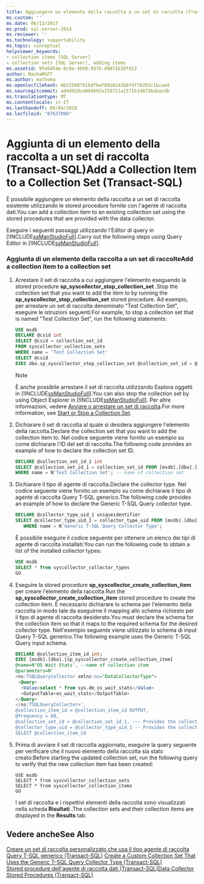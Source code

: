 ```yaml
---
title: Aggiungere un elemento della raccolta a un set di raccolta (Transact-SQL) | Microsoft Docs
ms.custom: ''
ms.date: 06/13/2017
ms.prod: sql-server-2014
ms.reviewer: ''
ms.technology: supportability
ms.topic: conceptual
helpviewer_keywords:
- collection items [SQL Server]
- collection sets [SQL Server], adding items
ms.assetid: 9fe6454e-8c0e-4b50-937b-d9871b20fd13
author: MashaMSFT
ms.author: mathoma
ms.openlocfilehash: 0b21508761bdfbaf8918242b074f78203c1bcaed
ms.sourcegitcommit: ad4d92dce894592a259721a1571b1d8736abacdb
ms.translationtype: MT
ms.contentlocale: it-IT
ms.lasthandoff: 08/04/2020
ms.locfileid: "87637896"
---
```

# <a name="add-a-collection-item-to-a-collection-set-transact-sql"></a><span data-ttu-id="b50ed-102">Aggiunta di un elemento della raccolta a un set di raccolta (Transact-SQL)</span><span class="sxs-lookup"><span data-stu-id="b50ed-102">Add a Collection Item to a Collection Set (Transact-SQL)</span></span>
  <span data-ttu-id="b50ed-103">È possibile aggiungere un elemento della raccolta a un set di raccolta esistente utilizzando le stored procedure fornite con l'agente di raccolta dati.</span><span class="sxs-lookup"><span data-stu-id="b50ed-103">You can add a collection item to an existing collection set using the stored procedures that are provided with the data collector.</span></span>  
  
 <span data-ttu-id="b50ed-104">Eseguire i seguenti passaggi utilizzando l'Editor di query in [!INCLUDE[ssManStudioFull](../../includes/ssmanstudiofull-md.md)].</span><span class="sxs-lookup"><span data-stu-id="b50ed-104">Carry out the following steps using Query Editor in [!INCLUDE[ssManStudioFull](../../includes/ssmanstudiofull-md.md)].</span></span>  
  
### <a name="add-a-collection-item-to-a-collection-set"></a><span data-ttu-id="b50ed-105">Aggiunta di un elemento della raccolta a un set di raccolte</span><span class="sxs-lookup"><span data-stu-id="b50ed-105">Add a collection item to a collection set</span></span>  
  
1.  <span data-ttu-id="b50ed-106">Arrestare il set di raccolta a cui aggiungere l'elemento eseguendo la stored procedure **sp_syscollector_stop_collection_set** .</span><span class="sxs-lookup"><span data-stu-id="b50ed-106">Stop the collection set that you want to add the item to by running the **sp_syscollector_stop_collection_set** stored procedure.</span></span> <span data-ttu-id="b50ed-107">Ad esempio, per arrestare un set di raccolta denominato "Test Collection Set", eseguire le istruzioni seguenti:</span><span class="sxs-lookup"><span data-stu-id="b50ed-107">For example, to stop a collection set that is named "Test Collection Set", run the following statements:</span></span>  
  
    ```sql  
    USE msdb  
    DECLARE @csid int  
    SELECT @csid = collection_set_id  
    FROM syscollector_collection_sets  
    WHERE name = 'Test Collection Set'  
    SELECT @csid  
    EXEC dbo.sp_syscollector_stop_collection_set @collection_set_id = @csid  
    ```  
  
    > [!NOTE]  
    >  <span data-ttu-id="b50ed-108">È anche possibile arrestare il set di raccolta utilizzando Esplora oggetti in [!INCLUDE[ssManStudioFull](../../includes/ssmanstudiofull-md.md)].</span><span class="sxs-lookup"><span data-stu-id="b50ed-108">You can also stop the collection set by using Object Explorer in [!INCLUDE[ssManStudioFull](../../includes/ssmanstudiofull-md.md)].</span></span> <span data-ttu-id="b50ed-109">Per altre informazioni, vedere [Avviare o arrestare un set di raccolta](start-or-stop-a-collection-set.md).</span><span class="sxs-lookup"><span data-stu-id="b50ed-109">For more information, see [Start or Stop a Collection Set](start-or-stop-a-collection-set.md).</span></span>  
  
2.  <span data-ttu-id="b50ed-110">Dichiarare il set di raccolta al quale si desidera aggiungere l'elemento della raccolta.</span><span class="sxs-lookup"><span data-stu-id="b50ed-110">Declare the collection set that you want to add the collection item to.</span></span> <span data-ttu-id="b50ed-111">Nel codice seguente viene fornito un esempio su come dichiarare l'ID del set di raccolta.</span><span class="sxs-lookup"><span data-stu-id="b50ed-111">The following code provides an example of how to declare the collection set ID.</span></span>  
  
    ```sql  
    DECLARE @collection_set_id_1 int  
    SELECT @collection_set_id_1 = collection_set_id FROM [msdb].[dbo].[syscollector_collection_sets]  
    WHERE name = N'Test Collection Set'; -- name of collection set  
    ```  
  
3.  <span data-ttu-id="b50ed-112">Dichiarare il tipo di agente di raccolta.</span><span class="sxs-lookup"><span data-stu-id="b50ed-112">Declare the collector type.</span></span> <span data-ttu-id="b50ed-113">Nel codice seguente viene fornito un esempio su come dichiarare il tipo di agente di raccolta Query T-SQL generico.</span><span class="sxs-lookup"><span data-stu-id="b50ed-113">The following code provides an example of how to declare the Generic T-SQL Query collector type.</span></span>  
  
    ```sql  
    DECLARE @collector_type_uid_1 uniqueidentifier  
    SELECT @collector_type_uid_1 = collector_type_uid FROM [msdb].[dbo].[syscollector_collector_types]   
       WHERE name = N'Generic T-SQL Query Collector Type';  
    ```  
  
     <span data-ttu-id="b50ed-114">È possibile eseguire il codice seguente per ottenere un elenco dei tipi di agente di raccolta installati:</span><span class="sxs-lookup"><span data-stu-id="b50ed-114">You can run the following code to obtain a list of the installed collector types:</span></span>  
  
    ```sql  
    USE msdb  
    SELECT * from syscollector_collector_types  
    GO  
    ```  
  
4.  <span data-ttu-id="b50ed-115">Eseguire la stored procedure **sp_syscollector_create_collection_item** per creare l'elemento della raccolta.</span><span class="sxs-lookup"><span data-stu-id="b50ed-115">Run the **sp_syscollector_create_collection_item** stored procedure to create the collection item.</span></span> <span data-ttu-id="b50ed-116">È necessario dichiarare lo schema per l'elemento della raccolta in modo tale da eseguirne il mapping allo schema richiesto per il tipo di agente di raccolta desiderato.</span><span class="sxs-lookup"><span data-stu-id="b50ed-116">You must declare the schema for the collection item so that it maps to the required schema for the desired collector type.</span></span> <span data-ttu-id="b50ed-117">Nell'esempio seguente viene utilizzato lo schema di input Query T-SQL generico.</span><span class="sxs-lookup"><span data-stu-id="b50ed-117">The following example uses the Generic T-SQL Query input schema.</span></span>  
  
    ```sql  
    DECLARE @collection_item_id int;  
    EXEC [msdb].[dbo].[sp_syscollector_create_collection_item]   
    @name=N'OS Wait Stats', --name of collection item  
    @parameters=N'  
    <ns:TSQLQueryCollector xmlns:ns="DataCollectorType">  
     <Query>  
      <Value>select * from sys.dm_os_wait_stats</Value>  
      <OutputTable>os_wait_stats</OutputTable>  
    </Query>  
    </ns:TSQLQueryCollector>',  
    @collection_item_id = @collection_item_id OUTPUT,  
    @frequency = 60,  
    @collection_set_id = @collection_set_id_1, --- Provides the collection set ID number  
    @collector_type_uid = @collector_type_uid_1 -- Provides the collector type UID  
    SELECT @collection_item_id     
    ```  
  
5.  <span data-ttu-id="b50ed-118">Prima di avviare il set di raccolta aggiornato, eseguire la query seguente per verificare che il nuovo elemento della raccolta sia stato creato:</span><span class="sxs-lookup"><span data-stu-id="b50ed-118">Before starting the updated collection set, run the following query to verify that the new collection item has been created:</span></span>  
  
    ```xaml  
    USE msdb  
    SELECT * from syscollector_collection_sets  
    SELECT * from syscollector_collection_items  
    GO  
    ```  
  
     <span data-ttu-id="b50ed-119">I set di raccolta e i rispettivi elementi della raccolta sono visualizzati nella scheda **Risultati** .</span><span class="sxs-lookup"><span data-stu-id="b50ed-119">The collection sets and their collection items are displayed in the **Results** tab.</span></span>  
  
## <a name="see-also"></a><span data-ttu-id="b50ed-120">Vedere anche</span><span class="sxs-lookup"><span data-stu-id="b50ed-120">See Also</span></span>  
 <span data-ttu-id="b50ed-121">[Creare un set di raccolta personalizzato che usa il tipo agente di raccolta Query T-SQL generico &#40;Transact-SQL&#41;](create-custom-collection-set-generic-t-sql-query-collector-type.md) </span><span class="sxs-lookup"><span data-stu-id="b50ed-121">[Create a Custom Collection Set That Uses the Generic T-SQL Query Collector Type &#40;Transact-SQL&#41;](create-custom-collection-set-generic-t-sql-query-collector-type.md) </span></span>  
 [<span data-ttu-id="b50ed-122">Stored procedure dell'agente di raccolta dati &#40;Transact-SQL&#41;</span><span class="sxs-lookup"><span data-stu-id="b50ed-122">Data Collector Stored Procedures &#40;Transact-SQL&#41;</span></span>](/sql/relational-databases/system-stored-procedures/data-collector-stored-procedures-transact-sql)  
  
  

